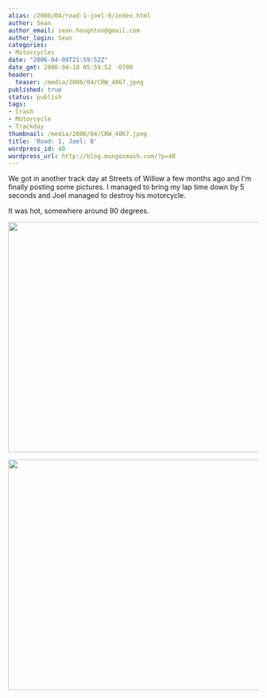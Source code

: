 ```yaml
---
alias: /2006/04/road-1-joel-0/index.html
author: Sean
author_email: sean.houghton@gmail.com
author_login: Sean
categories:
- Motorcycles
date: "2006-04-09T21:59:52Z"
date_gmt: 2006-04-10 05:59:52 -0700
header:
  teaser: /media/2006/04/CRW_4067.jpeg
published: true
status: publish
tags:
- Crash
- Motorcycle
- Trackday
thumbnail: /media/2006/04/CRW_4067.jpeg
title: 'Road: 1, Joel: 0'
wordpress_id: 40
wordpress_url: http://blog.mungosmash.com/?p=40
---
```

We got in another track day at Streets of Willow a few months ago and I'm finally posting some pictures.  I managed to bring my lap time down by 5 seconds and Joel managed to destroy his motorcycle.

It was hot, somewhere around 90 degrees.

<a href="{{site.url_root}}/media/2006/04/CRW_4078.jpeg"><img src="{{site.url_root}}/media/2006/04/CRW_4078.jpeg" alt="" title="Joel&#039;s bike is one sorry sight at this point." width="700" height="464" class="aligncenter size-full wp-image-785" /></a>

<a href="{{site.url_root}}/media/2006/04/CRW_4067.jpeg"><img src="{{site.url_root}}/media/2006/04/CRW_4067.jpeg" alt="" title="How do you taco the rim in two places?" width="700" height="464" class="aligncenter size-full wp-image-786" /></a>

